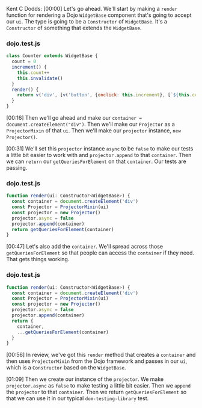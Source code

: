 Kent C Dodds: [00:00] Let's go ahead. We'll start by making a `render` function for rendering a Dojo `WidgetBase` component that's going to accept our `ui`. The type is going to be a `Constructor` of `WidgetBase`. It's a `Constructor` of something that extends the `WidgetBase`.

### dojo.test.js
```javascript
class Counter extends WidgetBase {
  count = 0
  increment() {
    this.count++
    this.invalidate()
  }
  render() {
    return v('div', [v('button', {onclick: this.increment}, [`${this.count}`])])
  }
}
```

[00:16] Then we'll go ahead and make our `container = document.createElement("div")`. Then we'll make our `Projector` as a `ProjectorMixin` of that `ui`. Then we'll make our `projector` instance, `new Projector()`.

[00:31] We'll set this `projector` instance `async` to be `false` to make our tests a little bit easier to work with and `projector.append` to that `container`. Then we can `return` our `getQueriesForElement` on that `container`. Our tests are passing.

### dojo.test.js
```javascript
function render(ui: Constructor<WidgetBase>) {
  const container = document.createElement('div')
  const Projector = ProjectorMixin(ui)
  const projector = new Projector()
  projector.async = false
  projector.append(container)
  return getQueriesForElement(container)
}
```

[00:47] Let's also add the `container`. We'll spread across those `getQueriesForElement` so that people can access the `container` if they need. That gets things working.

### dojo.test.js
```javascript
function render(ui: Constructor<WidgetBase>) {
  const container = document.createElement('div')
  const Projector = ProjectorMixin(ui)
  const projector = new Projector()
  projector.async = false
  projector.append(container)
  return {
    container,
    ...getQueriesForElement(container)
  }
}
```

[00:56] In review, we've got this `render` method that creates a `container` and then uses `ProjectorMixin` from the Dojo framework and passes in our `ui`, which is a `Constructor` based on the `WidgetBase`.

[01:09] Then we create our instance of the `projector`. We make `projector.async` as `false` to make testing a little bit easier. Then we `append` the `projector` to that `container`. Then we return `getQueriesForElement` so that we can use it in our typical `dom-testing-library` test.
